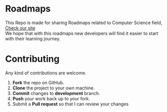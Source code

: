 # Roadmaps
This Repo is made for sharing Roadmaps related to Computer Science field,<br>
<a href="https://iarchitsharma.github.io/Roadmaps/">Check our site</a>
<br>We hope that with this roadmaps new developers will find it easier to start with their learning journey.

Contributing
==========
Any kind of contributions are welcome.

1. **Fork** the repo on GitHub.
2. **Clone** the project to your own machine.
3. **Commit** changes to **development** branch.
4. **Push** your work back up to your fork.
5. Submit a **Pull request** so that I can review your changes
